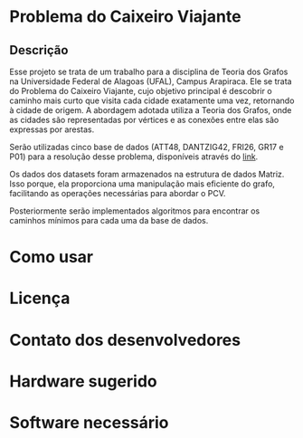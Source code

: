 # Problema do Caixeiro Viajante

## Descrição
Esse projeto se trata de um trabalho para a disciplina de Teoria dos Grafos na Universidade Federal de Alagoas (UFAL), Campus Arapiraca. Ele se trata do Problema do Caixeiro Viajante, cujo objetivo principal é descobrir o caminho mais curto que visita cada cidade exatamente uma vez, retornando à cidade de origem. A abordagem adotada utiliza a Teoria dos Grafos, onde as cidades são representadas por vértices e as conexões entre elas são expressas por arestas.

Serão utilizadas cinco base de dados (ATT48, DANTZIG42, FRI26, GR17 e P01) para a resolução desse problema, disponíveis através do [link](https://people.sc.fsu.edu/~jburkardt/datasets/tsp/tsp.html).

Os dados dos datasets foram armazenados na estrutura de dados Matriz. Isso porque, ela proporciona uma manipulação mais eficiente do grafo, facilitando as operações necessárias para abordar o PCV.

Posteriormente serão implementados algoritmos para encontrar os caminhos mínimos para cada uma da base de dados.

# Como usar
# Licença
# Contato dos desenvolvedores
# Hardware sugerido
# Software necessário
